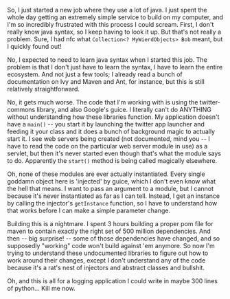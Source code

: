 So, I just started a new job where they use a lot of java.
I just spent the whole day getting an extremely simple service to build on my computer, and I'm so incredibly frustrated with this process I could scream.
First, I don't really know java syntax, so I keep having to look it up.
But that's not really a problem.
Sure, I had nfc what `Collection<? MyWierdObjects> Bob` meant, but I quickly found out!

No, I expected to need to learn java syntax when I started this job.
The problem is that I don't just have to learn the syntax, I have to learn the entire ecosystem.
And not just a few tools; I already read a bunch of documentation on Ivy and Maven and Ant, for instance, but this is still relatively straightforward.

No, it gets much worse.
The code that I'm working with is using the twitter-commons library, and also Google's guice.
I literally can't do ANYTHING without understanding how these libraries function.
My application doesn't have a `main()` -- you start it by launching the twitter app launcher and feeding it your class and it does a bunch of background magic to actually start it.
I see web servers being created (not documented, mind you -- I have to read the code on the particular web server module in use) as a servlet, but then it's never started even though that's what the module says to do.
Apparently the `start()` method is being called magically elsewhere.

Oh, none of these modules are ever actually instantiated.
Every single goddamn object here is 'injected' by guice, which I don't even know what the hell that means.
I want to pass an argument to a module, but I cannot because it's never instantiated as far as I can tell.
Instead, I get an instance by calling the injector's `getInstance` function, so I have to understand how that works before I can make a simple parameter change.

Building this is a nightmare.
I spent 3 hours building a proper pom file for maven to contain exactly the right set of 500 million dependencies.
And then -- big surprise! -- some of those dependencies have changed, and so supposedly "working" code won't build against 'em anymore.
So now I'm trying to understand these undocumented libraries to figure out how to work around their changes, except I don't understand any of the code because it's a rat's nest of injectors and abstract classes and bullshit.

Oh, and this is all for a logging application I could write in maybe 300 lines of python...
Kill me now.
